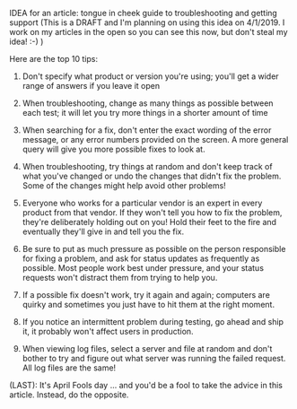 IDEA for an article: tongue in cheek guide to troubleshooting and getting support
(This is a DRAFT and I'm planning on using this idea on 4/1/2019. I work on my articles in the open so you can see this now, but don't steal my idea! :-) )

Here are the top 10 tips:

1. Don't specify what product or version you're using; you'll get a wider range of answers if you leave it open

1. When troubleshooting, change as many things as possible between each test; it will let you try more things in a shorter amount of time

1. When searching for a fix, don't enter the exact wording of the error message, or any error numbers provided on the screen. A more general query will give you more possible fixes to look at.

1. When troubleshooting, try things at random and don't keep track of what you've changed or undo the changes that didn't fix the problem. Some of the changes might help avoid other problems!

1. Everyone who works for a particular vendor is an expert in every product from that vendor. If they won't tell you how to fix the problem, they're deliberately holding out on you! Hold their feet to the fire and eventually they'll give in and tell you the fix.

1. Be sure to put as much pressure as possible on the person responsible for fixing a problem, and ask for status updates as frequently as possible. Most people work best under pressure, and your status requests won't distract them from trying to help you.

1. If a possible fix doesn't work, try it again and again; computers are quirky and sometimes you just have to hit them at the right moment.

1. If you notice an intermittent problem during testing, go ahead and ship it, it probably won't affect users in production.

1. When viewing log files, select a server and file at random and don't bother to try and figure out what server was running the failed request. All log files are the same!

(LAST): It's April Fools day ... and you'd be a fool to take the advice in this article. Instead, do the opposite.